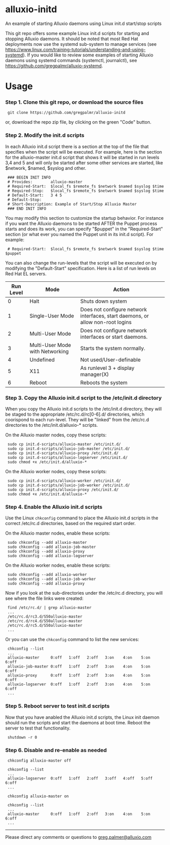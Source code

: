 # alluxio-initd
An example of starting Alluxio daemons using Linux init.d start/stop scripts

This git repo offers some example Linux init.d scripts for starting and stopping Alluxio daemons. It should be noted that most Red Hat deployments now use the systemd sub-system to manage services (see https://www.linux.com/training-tutorials/understanding-and-using-systemd).  If you would like to review some examples of starting Alluxio daemons using systemd commands (systemctl, journalctl), see https://github.com/gregpalmr/alluxio-systemd.

# Usage

### Step 1. Clone this git repo, or download the source files

     git clone https://github.com/gregpalmr/alluxio-initd

or, download the repo zip file, by clicking on the green "Code" button.

### Step 2. Modify the init.d scripts

In each Alluxio init.d script there is a section at the top of the file that specifies when the script will be executed. For example, here is the section for the alluxio-master init.d script that shows it will be started in run levels 3,4 and 5 and will only be started after some other services are started, like $network, $named, $syslog and other.

     ### BEGIN INIT INFO
     # Provides:        alluxio-master
     # Required-Start:  $local_fs $remote_fs $network $named $syslog $time
     # Required-Stop:   $local_fs $remote_fs $network $named $syslog $time
     # Default-Start:   3 4 5
     # Default-Stop:
     # Short-Description: Example of Start/Stop Alluxio Master
     ### END INIT INFO

You may modify this section to customize the startup behavior. For instance if you want the Alluxio daemons to be started AFTER the Puppet process starts and does its work, you can specify "$puppet" in the "Required-Start" section (or what ever you named the Puppet unit in its init.d script). For example:

     # Required-Start:  $local_fs $remote_fs $network $named $syslog $time $puppet

You can also change the run-levels that the script will be executed on by modifying the "Default-Start" specification. Here is a list of run levels on Red Hat EL servers.

Run Level | Mode | Action
--- | --- | ---
0 | Halt | Shuts down system
1 | Single-User Mode | Does not configure network interfaces, start daemons, or allow non-root logins
2 | Multi-User Mode | Does not configure network interfaces or start daemons.
3 | Multi-User Mode with Networking | Starts the system normally.
4 | Undefined | Not used/User-definable
5 | X11 | As runlevel 3 + display manager(X)
6 | Reboot | Reboots the system

### Step 3. Copy the Alluxio init.d script to the /etc/init.d directory

When you copy the Alluxio init.d scripts to the /etc/init.d directory, they will be staged to the appropriate /etc/rc.d/rc[0-6].d/ directories, which coorispond to each run-level. They will be "linked" from the /etc/rc.d directories to the /etc/init.d/alluxio-* scripts.

On the Alluxio master nodes, copy these scripts:

     sudo cp init.d-scripts/alluxio-master /etc/init.d/
     sudo cp init.d-scripts/alluxio-job-master /etc/init.d/
     sudo cp init.d-scripts/alluxio-proxy /etc/init.d/
     sudo cp init.d-scripts/alluxio-logserver /etc/init.d/
     sudo chmod +x /etc/init.d/alluxio-*

On the Alluxio worker nodes, copy these scripts:

     sudo cp init.d-scripts/alluxio-worker /etc/init.d/
     sudo cp init.d-scripts/alluxio-job-worker /etc/init.d/
     sudo cp init.d-scripts/alluxio-proxy /etc/init.d/
     sudo chmod +x /etc/init.d/alluxio-*

### Step 4. Enable the Alluxio init.d scripts

Use the Linux `chkconfig` command to place the Alluxio init.d scripts in the correct /etc/rc.d directories, based on the required start order.

On the Alluxio master nodes, enable these scripts:

     sudo chkconfig --add alluxio-master
     sudo chkconfig --add alluxio-job-master
     sudo chkconfig --add alluxio-proxy
     sudo chkconfig --add alluxio-logserver

On the Alluxio worker nodes, enable these scripts:

     sudo chkconfig --add alluxio-worker
     sudo chkconfig --add alluxio-job-worker
     sudo chkconfig --add alluxio-proxy

Now if you look at the sub-directories under the /etc/rc.d directory, you will see where the file links were created:

     find /etc/rc.d/ | grep alluxio-master
     ...
     /etc/rc.d/rc3.d/S50alluxio-master
     /etc/rc.d/rc4.d/S50alluxio-master
     /etc/rc.d/rc5.d/S50alluxio-master
     ...

Or you can use the `chkconfig` command to list the new services:

     chkconfig --list
     ...
     alluxio-master     0:off	1:off	2:off	3:on	4:on	5:on	6:off
     alluxio-job-master 0:off	1:off	2:off	3:on	4:on	5:on	6:off
     alluxio-proxy      0:off	1:off	2:off	3:on	4:on	5:on	6:off
     alluxio-logserver  0:off	1:off	2:off	3:on	4:on	5:on	6:off
     ...

### Step 5. Reboot server to test init.d scripts

Now that you have anabled the Alluxio init.d scripts, the Linux init daemon should run the scripts and start the daemons at boot time. Reboot the server to test that functionality.

     shutdown -r 0

### Step 6. Disable and re-enable as needed

     chkconfig alluxio-master off

     chkconfig --list
     ...
     alluxio-logserver  0:off	1:off	2:off	3:off	4:off	5:off	6:off
     ...

     chkconfig alluxio-master on

     chkconfig --list
     ...
     alluxio-master     0:off	1:off	2:off	3:on	4:on	5:on	6:off
     ...

---
Please direct any comments or questions to greg.palmer@alluxio.com

